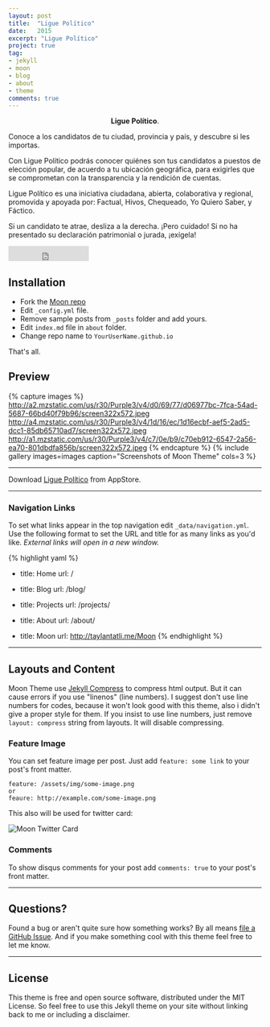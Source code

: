 ```yaml
---
layout: post
title:  "Ligue Político"
date:   2015
excerpt: "Ligue Político"
project: true
tag:
- jekyll 
- moon
- blog
- about
- theme
comments: true
---
```


    
<center><b>Ligue Político</b>.</center>
     
Conoce a los candidatos de tu ciudad, provincia y país, y descubre si les importas.

Con Ligue Político podrás conocer quiénes son tus candidatos a puestos de elección popular, de acuerdo a tu ubicación geográfica, para exigirles que se comprometan con la transparencia y la rendición de cuentas. 

Ligue Político es una iniciativa ciudadana, abierta, colaborativa y regional, promovida y apoyada por: Factual, Hivos, Chequeado, Yo Quiero Saber, y Fáctico.

Si un candidato te atrae, desliza a la derecha. ¡Pero cuidado! Si no ha presentado su declaración patrimonial o jurada, ¡exígela!

<iframe src="https://ghbtns.com/github-btn.html?user=TaylanTatli&repo=Moon&type=star&count=true&size=large" frameborder="0" scrolling="0" width="160px" height="30px"></iframe>    
      
## Installation
* Fork the [Moon repo](https://github.com/TaylanTatli/Moon/fork)
* Edit `_config.yml` file.
* Remove sample posts from `_posts` folder and add yours.
* Edit `index.md` file in `about` folder.
* Change repo name to `YourUserName.github.io`    
     
That's all.

## Preview

{% capture images %}
	http://a2.mzstatic.com/us/r30/Purple3/v4/d0/69/77/d06977bc-7fca-54ad-5687-66bd40f79b96/screen322x572.jpeg
	http://a4.mzstatic.com/us/r30/Purple3/v4/1d/16/ec/1d16ecbf-aef5-2ad5-dcc1-85db65710ad7/screen322x572.jpeg
	http://a1.mzstatic.com/us/r30/Purple3/v4/c7/0e/b9/c70eb912-6547-2a56-ea70-801dbdfa856b/screen322x572.jpeg
{% endcapture %}
{% include gallery images=images caption="Screenshots of Moon Theme" cols=3 %}

---

  
      
Download  [Ligue Político](https://itunes.apple.com/mx/app/ligue-politico/id1036339757?mt=8) from AppStore.      


---

### Navigation Links

To set what links appear in the top navigation edit `_data/navigation.yml`. Use the following format to set the URL and title for as many links as you'd like. *External links will open in a new window.*

{% highlight yaml %}
- title: Home
  url: /

- title: Blog
  url: /blog/

- title: Projects
  url: /projects/

- title: About
  url: /about/

- title: Moon
  url: http://taylantatli.me/Moon
{% endhighlight %}

---

## Layouts and Content

Moon Theme use [Jekyll Compress](https://github.com/penibelst/jekyll-compress-html) to compress html output. But it can cause errors if you use "linenos" (line numbers). I suggest don't use line numbers for codes, because it won't look good with this theme, also i didn't give a proper style for them. If you insist to use line numbers, just remove `layout: compress` string from layouts. It will disable compressing.

### Feature Image

You can set feature image per post. Just add `feature: some link` to your post's front matter.

```
feature: /assets/img/some-image.png
or
feaure: http://example.com/some-image.png
```    
 This also will be used for twitter card:

![Moon Twitter Card](https://cloud.githubusercontent.com/assets/754514/14509719/61c5751c-01d6-11e6-8c29-ce8ccad149bf.png)

### Comments
To show disqus comments for your post add `comments: true` to your post's front matter.

---

## Questions?

Found a bug or aren't quite sure how something works? By all means [file a GitHub Issue](https://github.com/TaylanTatli/Moon/issues/new). And if you make something cool with this theme feel free to let me know.

---

## License

This theme is free and open source software, distributed under the MIT License. So feel free to use this Jekyll theme on your site without linking back to me or including a disclaimer.
